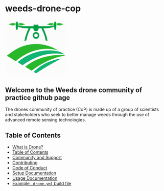 # weeds-drone-cop  
<img src="./images/logo.png" style="width:200px;" />

## Welcome to the Weeds drone community of practice github page  
The drones community of practice (CoP) is made up of a group of scientists and stakeholders who seek to better manage weeds through the use of advanced remote sensing technologies.  

## Table of Contents

- [What is Drone?](#what-is-drone)
- [Table of Contents](#table-of-contents)
- [Community and Support](#community-and-support)
- [Contributing](#contributing)
- [Code of Conduct](#code-of-conduct)
- [Setup Documentation](#setup-documentation)
- [Usage Documentation](#usage-documentation)
- [Example `.drone.yml` build file](#example-droneyml-build-file)

